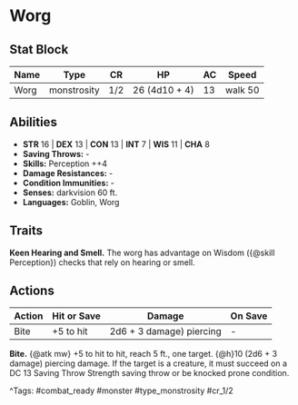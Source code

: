 # Worg

## Stat Block

| Name | Type | CR | HP | AC | Speed |
|------|------|----|----|----|-------|
| Worg | monstrosity | 1/2 | 26 (4d10 + 4) | 13 | walk 50 |

## Abilities

- **STR** 16 | **DEX** 13 | **CON** 13 | **INT** 7 | **WIS** 11 | **CHA** 8
- **Saving Throws:** -  
- **Skills:** Perception ++4  
- **Damage Resistances:** -  
- **Condition Immunities:** -  
- **Senses:** darkvision 60 ft.  
- **Languages:** Goblin, Worg

## Traits

**Keen Hearing and Smell.** The worg has advantage on Wisdom ({@skill Perception}) checks that rely on hearing or smell.


## Actions

| Action | Hit or Save | Damage | On Save |
|--------|--------------|--------|----------|
| Bite | +5 to hit | 2d6 + 3 damage) piercing | - |

**Bite.** {@atk mw} +5 to hit to hit, reach 5 ft., one target. {@h}10 (2d6 + 3 damage) piercing damage. If the target is a creature, it must succeed on a DC 13 Saving Throw Strength saving throw or be knocked prone condition.


^Tags: #combat_ready #monster #type_monstrosity #cr_1/2